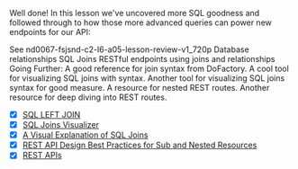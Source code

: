 Well done! In this lesson we've uncovered more SQL goodness and followed through to how those more advanced queries can power new endpoints for our API:

See 
nd0067-fsjsnd-c2-l6-a05-lesson-review-v1_720p
Database relationships
SQL Joins
RESTful endpoints using joins and relationships
Going Further:
A good reference for join syntax from DoFactory.
A cool tool for visualizing SQL joins with syntax.
Another tool for visualizing SQL joins syntax for good measure.
A resource for nested REST routes.
Another resource for deep diving into REST routes.

- [x] [SQL LEFT JOIN](https://www.dofactory.com/sql/left-outer-join)
- [x] [SQL Joins Visualizer
](https://sql-joins.leopard.in.ua/)
- [x] [A Visual Explanation of SQL Joins
](https://blog.codinghorror.com/a-visual-explanation-of-sql-joins/)
- [x] [REST API Design Best Practices for Sub and Nested Resources](https://www.moesif.com/blog/technical/api-design/REST-API-Design-Best-Practices-for-Sub-and-Nested-Resources/)
- [x] [REST APIs
](https://docs.universaldashboard.io/rest-apis)